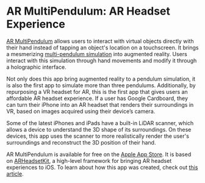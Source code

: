 # AR MultiPendulum: AR Headset Experience

[AR MultiPendulum](https://apps.apple.com/app/ar-multipendulum/id1583322801) allows users to interact with virtual objects directly with their hand instead of tapping an object's location on a touchscreen. It brings a mesmerizing [multi-pendulum simulation](https://philipturner.github.io/multipendulum) into augmented reality. Users interact with this simulation through hand movements and modify it through a holographic interface.

Not only does this app bring augmented reality to a pendulum simulation, it is also the first app to simulate more than three pendulums. Additionally, by repurposing a VR headset for AR, this is the first app that gives users an affordable AR headset experience. If a user has Google Cardboard, they can turn their iPhone into an AR headset that renders their surroundings in VR, based on images acquired using their device’s camera.

Some of the latest iPhones and iPads have a built-in LiDAR scanner, which allows a device to understand the 3D shape of its surroundings. On these devices, this app uses the scanner to more realistically render the user's surroundings and reconstruct the 3D position of their hand.

AR MultiPendulum is available for free on the [Apple App Store](https://apps.apple.com/app/ar-multipendulum/id1583322801). It is based on [ARHeadsetKit](https://github.com/philipturner/ARHeadsetKit), a high-level framework for bringing AR headset experiences to iOS. To learn about how this app was created, check out [this article](https://philipturner.github.io/first-affordable-ar-headset).
